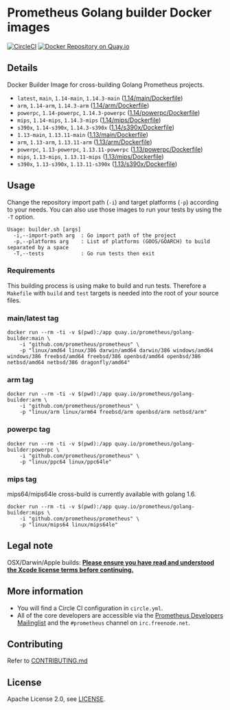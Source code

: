 # Prometheus Golang builder Docker images

[![CircleCI](https://circleci.com/gh/prometheus/golang-builder/tree/master.svg?style=shield)][circleci]
[![Docker Repository on Quay.io](https://quay.io/repository/prometheus/golang-builder/status)][quayio]

## Details

Docker Builder Image for cross-building Golang Prometheus projects.

- `latest`, `main`, `1.14-main`, `1.14.3-main` ([1.14/main/Dockerfile](1.14/main/Dockerfile))
- `arm`, `1.14-arm`, `1.14.3-arm` ([1.14/arm/Dockerfile](1.14/arm/Dockerfile))
- `powerpc`, `1.14-powerpc`, `1.14.3-powerpc` ([1.14/powerpc/Dockerfile](1.14/powerpc/Dockerfile))
- `mips`, `1.14-mips`, `1.14.3-mips` ([1.14/mips/Dockerfile](1.14/mips/Dockerfile))
- `s390x`, `1.14-s390x`, `1.14.3-s390x` ([1.14/s390x/Dockerfile](1.14/s390x/Dockerfile))
- `1.13-main`, `1.13.11-main` ([1.13/main/Dockerfile](1.13/main/Dockerfile))
- `arm`, `1.13-arm`, `1.13.11-arm` ([1.13/arm/Dockerfile](1.13/arm/Dockerfile))
- `powerpc`, `1.13-powerpc`, `1.13.11-powerpc` ([1.13/powerpc/Dockerfile](1.13/powerpc/Dockerfile))
- `mips`, `1.13-mips`, `1.13.11-mips` ([1.13/mips/Dockerfile](1.13/mips/Dockerfile))
- `s390x`, `1.13-s390x`, `1.13.11-s390x` ([1.13/s390x/Dockerfile](1.13/s390x/Dockerfile))

## Usage

Change the repository import path (`-i`) and target platforms (`-p`) according to your needs.
You can also use those images to run your tests by using the `-T` option.

```
Usage: builder.sh [args]
  -i,--import-path arg  : Go import path of the project
  -p,--platforms arg    : List of platforms (GOOS/GOARCH) to build separated by a space
  -T,--tests            : Go run tests then exit
```

### Requirements

This building process is using make to build and run tests.
Therefore a `Makefile` with `build` and `test` targets is needed into the root of your source files.

### main/latest tag

```
docker run --rm -ti -v $(pwd):/app quay.io/prometheus/golang-builder:main \
    -i "github.com/prometheus/prometheus" \
    -p "linux/amd64 linux/386 darwin/amd64 darwin/386 windows/amd64 windows/386 freebsd/amd64 freebsd/386 openbsd/amd64 openbsd/386 netbsd/amd64 netbsd/386 dragonfly/amd64"
```

### arm tag

```
docker run --rm -ti -v $(pwd):/app quay.io/prometheus/golang-builder:arm \
    -i "github.com/prometheus/prometheus" \
    -p "linux/arm linux/arm64 freebsd/arm openbsd/arm netbsd/arm"
```

### powerpc tag

```
docker run --rm -ti -v $(pwd):/app quay.io/prometheus/golang-builder:powerpc \
    -i "github.com/prometheus/prometheus" \
    -p "linux/ppc64 linux/ppc64le"
```

### mips tag

mips64/mips64le cross-build is currently available with golang 1.6.

```
docker run --rm -ti -v $(pwd):/app quay.io/prometheus/golang-builder:mips \
    -i "github.com/prometheus/prometheus" \
    -p "linux/mips64 linux/mips64le"
```

## Legal note

OSX/Darwin/Apple builds:
**[Please ensure you have read and understood the Xcode license
   terms before continuing.](https://www.apple.com/legal/sla/docs/xcode.pdf)**

## More information

  * You will find a Circle CI configuration in `circle.yml`.
  * All of the core developers are accessible via the [Prometheus Developers Mailinglist](https://groups.google.com/forum/?fromgroups#!forum/prometheus-developers) and the `#prometheus` channel on `irc.freenode.net`.

## Contributing

Refer to [CONTRIBUTING.md](CONTRIBUTING.md)

## License

Apache License 2.0, see [LICENSE](LICENSE).

[quayio]: https://quay.io/repository/prometheus/golang-builder
[circleci]: https://circleci.com/gh/prometheus/golang-builder

